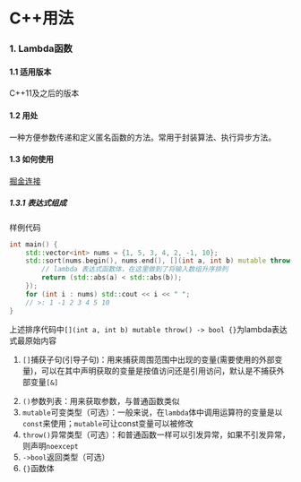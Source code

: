 # C++用法
### 1. Lambda函数
#### 1.1 适用版本
C++11及之后的版本
#### 1.2 用处
一种方便参数传递和定义匿名函数的方法。常用于封装算法、执行异步方法。
#### 1.3 如何使用
[掘金连接](https://juejin.cn/post/6866993564346384397)
##### 1.3.1 表达式组成
样例代码
~~~C++
int main() {
    std::vector<int> nums = {1, 5, 3, 4, 2, -1, 10};
    std::sort(nums.begin(), nums.end(), [](int a, int b) mutable throw() -> bool {
        // lambda 表达式函数体，在这里做到了将输入数组升序排列
        return (std::abs(a) < std::abs(b));
    });
    for (int i : nums) std::cout << i << " ";
    // >: 1 -1 2 3 4 5 10
}
~~~
上述排序代码中`[](int a, int b) mutable throw() -> bool {}`为lambda表达式最原始内容
1. `[]`捕获子句(引导子句)：用来捕获周围范围中出现的变量(需要使用的外部变量)，可以在其中声明获取的变量是按值访问还是引用访问，默认是不捕获外部变量`[&]`
> 
2. `()`参数列表：用来获取参数，与普通函数类似
3. `mutable`可变类型（可选）：一般来说，在`lambda`体中调用运算符的变量是以`const`来使用；`mutable`可让const变量可以被修改
4. `throw()`异常类型（可选）：和普通函数一样可以引发异常，如果不引发异常，则声明`noexcept`
5. `->bool`返回类型（可选）
6. `{}`函数体
